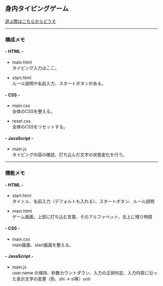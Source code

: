 ## 身内タイピングゲーム
[遊ぶ際はこちらからどうそ](https://asobiba-typing.netlify.app/)
<hr>

### 構成メモ
#### - HTML -
- main.html\
タイピング入力はここ。

- start.html\
ルール説明や名前入力、スタートボタンがある。

#### - CSS -
- main.css\
全体のCSSを整える。

- reset.css\
全体のCSSをリセットする。

#### - JavaScript -
- main.js\
タイピング内容の確認、打ち込んだ文字の状態変化を行う。
<hr>

### 機能メモ
#### - HTML -
- start.html\
タイトル、名前入力（デフォルトも入れる）、スタートボタン、ルール説明

- main.html\
ゲーム画面。上部に打ち込む言葉、そのアルファベット、左上に残り時間

#### - CSS -
- main.css\
main画面、start画面を整える。

#### - JavaScript -
- main.js\
user.name の保持、秒数カウントダウン、入力の正誤判定、入力内容に沿った表示文字の変更（色、shi -> si等）unti
